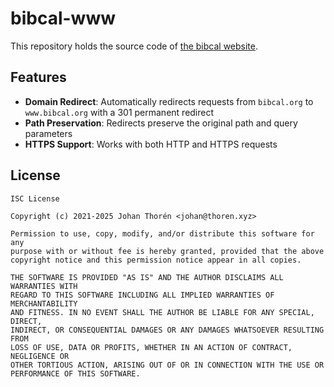 # bibcal-www

This repository holds the source code of [the bibcal website](https://www.bibcal.org).

## Features

- **Domain Redirect**: Automatically redirects requests from `bibcal.org` to `www.bibcal.org` with a 301 permanent redirect
- **Path Preservation**: Redirects preserve the original path and query parameters
- **HTTPS Support**: Works with both HTTP and HTTPS requests

## License

```
ISC License

Copyright (c) 2021-2025 Johan Thorén <johan@thoren.xyz>

Permission to use, copy, modify, and/or distribute this software for any
purpose with or without fee is hereby granted, provided that the above
copyright notice and this permission notice appear in all copies.

THE SOFTWARE IS PROVIDED "AS IS" AND THE AUTHOR DISCLAIMS ALL WARRANTIES WITH
REGARD TO THIS SOFTWARE INCLUDING ALL IMPLIED WARRANTIES OF MERCHANTABILITY
AND FITNESS. IN NO EVENT SHALL THE AUTHOR BE LIABLE FOR ANY SPECIAL, DIRECT,
INDIRECT, OR CONSEQUENTIAL DAMAGES OR ANY DAMAGES WHATSOEVER RESULTING FROM
LOSS OF USE, DATA OR PROFITS, WHETHER IN AN ACTION OF CONTRACT, NEGLIGENCE OR
OTHER TORTIOUS ACTION, ARISING OUT OF OR IN CONNECTION WITH THE USE OR
PERFORMANCE OF THIS SOFTWARE.
```
